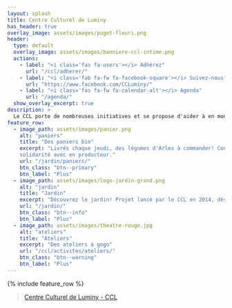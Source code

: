 ```yaml
---
layout: splash
title: Centre Culturel de Luminy
has_header: true
overlay_image: assets/images/puget-fleuri.png
header:
  type: default
  overlay_image: assets/images/banniere-ccl-intime.png
  actions:
    - label: "<i class='fas fa-users'></i> Adhérez"
      url: "/ccl/adherer/"
    - label: "<i class='fab fa-fw fa-facebook-square'></i> Suivez-nous"
      url: "https://www.facebook.com/CCLuminy/"
    - label: "<i class='fas fa-fw fa-calendar-alt'></i> Agenda"
      url: "/agenda/"
  show_overlay_excerpt: true
description: >
  Le CCL porte de nombreuses initiatives et se propose d'aider à en monter de nouvelles ! Son but : remettre les notions de créativité, de connaissance, de collectivité, de partage et d'entraide au coeur de la vie de notre campus universitaire en proposant à toutes les bonnes volontés de participer à construire leur lieu d'étude, de travail ou encore de vie.
feature_row:
  - image_path: assets/images/panier.png
    alt: "paniers"
    title: "Des paniers bio"
    excerpt: "Livrés chaque jeudi, des légumes d'Arles à commander! Contrats de
    solidarité avec en producteur."
    url: "/jardin/paniers/"
    btn_class: "btn--primary"
    btn_label: "Plus"
  - image_path: assets/images/logo-jardin-grand.png
    alt: "jardin"
    title: "Jardin"
    excerpt: "Découvrez le jardin! Projet lancé par le CCL en 2014, désormais indépendant"
    url: "/jardin/"
    btn_class: "btn--info"
    btn_label: "Plus"
  - image_path: assets/images/theatre-rouge.jpg
    alt: "ateliers"
    title: "Ateliers"
    excerpt: "Des ateliers à gogo"
    url: "/ccl/activites/ateliers/"
    btn_class: "btn--warning"
    btn_label: "Plus"
---
```

<script>
  if (window.netlifyIdentity) {
    window.netlifyIdentity.on("init", user => {
      if (!user) {
        window.netlifyIdentity.on("login", () => {
          document.location.href = "/admin/";
        });
      }
    });
  }
</script>

{% include feature_row %}

<div id="fb-root"></div>
<script async defer crossorigin="anonymous" src="https://connect.facebook.net/fr_FR/sdk.js#xfbml=1&version=v5.0"></script>

<div class="fb-page" data-href="https://www.facebook.com/CCLuminy/" data-tabs="timeline" data-width="" data-height="" data-small-header="false" data-adapt-container-width="true" data-hide-cover="false" data-show-facepile="true"><blockquote cite="https://www.facebook.com/CCLuminy/" class="fb-xfbml-parse-ignore"><a href="https://www.facebook.com/CCLuminy/">Centre Culturel de Luminy - CCL</a></blockquote></div>

